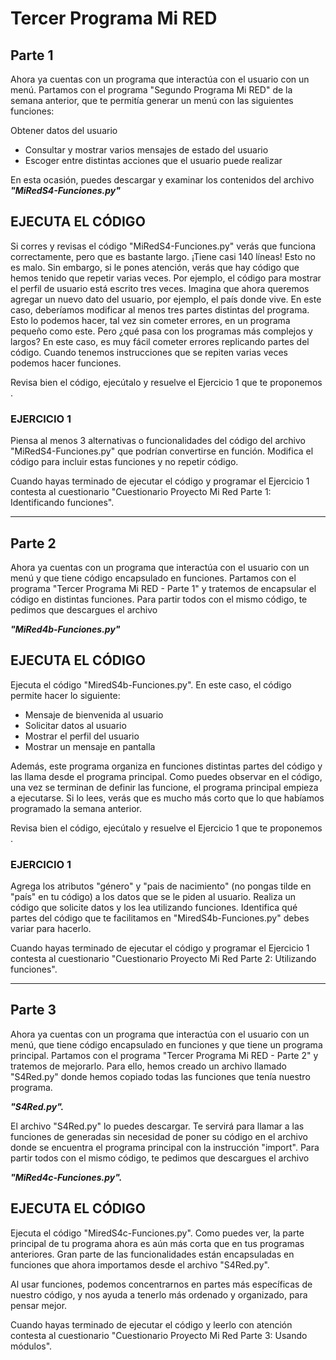 # Tercer Programa Mi RED

## Parte 1
Ahora ya cuentas con un programa que interactúa con el usuario con un menú. Partamos con el programa "Segundo Programa Mi RED" de la semana anterior, que te permitía generar un menú con las siguientes funciones: 

Obtener datos del usuario

* Consultar y mostrar varios mensajes de estado del usuario
* Escoger entre distintas acciones que el usuario puede realizar

En esta ocasión, puedes descargar y examinar los contenidos del archivo 
_**"MiRedS4-Funciones.py"**_

## EJECUTA EL CÓDIGO

Si corres y revisas el código "MiRedS4-Funciones.py" verás que funciona correctamente, pero que es bastante largo. ¡Tiene casi 140 líneas! Esto no es malo. Sin embargo, si le pones atención, verás que hay código que hemos tenido que repetir varias veces. Por ejemplo, el código para mostrar el perfil de usuario está escrito tres veces. Imagina que ahora queremos agregar un nuevo dato del usuario, por ejemplo, el país donde vive. En este caso, deberíamos modificar al menos tres partes distintas del programa. Esto lo podemos hacer, tal vez  sin cometer errores, en un programa pequeño como este. Pero ¿qué pasa con los programas más complejos y largos? En este caso, es muy fácil cometer errores replicando partes del código. Cuando tenemos instrucciones que se repiten varias veces podemos hacer funciones. 

Revisa bien el código, ejecútalo y resuelve el Ejercicio 1 que te proponemos . 

### EJERCICIO 1

Piensa al menos 3 alternativas o funcionalidades del código del archivo "MiRedS4-Funciones.py" que podrían convertirse en función. Modifica el código para incluir estas funciones y no repetir código. 

Cuando hayas terminado de ejecutar el código y programar el Ejercicio 1 contesta al cuestionario "Cuestionario Proyecto Mi Red Parte 1: Identificando funciones".

---

## Parte 2
Ahora ya cuentas con un programa que interactúa con el usuario con un menú y que tiene código encapsulado en funciones. Partamos con el programa "Tercer Programa Mi RED - Parte 1" y tratemos de encapsular el código en distintas funciones. Para partir todos con el mismo código, te pedimos que descargues el archivo 

**_"MiRed4b-Funciones.py"_**

## EJECUTA EL CÓDIGO

Ejecuta el código "MiredS4b-Funciones.py". En este caso, el código permite hacer lo siguiente:

* Mensaje de bienvenida al usuario
* Solicitar datos al usuario
* Mostrar el perfil del usuario
* Mostrar un mensaje en pantalla

Además, este programa organiza en funciones distintas partes del código y las llama desde el programa principal. Como puedes observar en el código, una vez se terminan de definir las funcione, el programa principal empieza a ejecutarse. Si lo lees, verás que es mucho más corto que lo que habíamos programado la semana anterior. 

Revisa bien el código, ejecútalo y resuelve el Ejercicio 1 que te proponemos .

### EJERCICIO 1

Agrega los atributos "género" y "pais de nacimiento" (no pongas tilde en "país" en tu código) a los datos que se le piden al usuario. Realiza un código que solicite datos y los lea utilizando funciones. Identifica qué partes del código que te facilitamos en "MiredS4b-Funciones.py" debes variar para hacerlo.

Cuando hayas terminado de ejecutar el código y programar el Ejercicio 1 contesta al cuestionario "Cuestionario Proyecto Mi Red Parte 2: Utilizando funciones".

---

## Parte 3
Ahora ya cuentas con un programa que interactúa con el usuario con un menú, que tiene código encapsulado en funciones y que tiene un programa principal. Partamos con el programa "Tercer Programa Mi RED - Parte 2" y tratemos de mejorarlo. Para ello, hemos creado un archivo llamado "S4Red.py" donde hemos copiado todas las funciones que tenía nuestro programa.  

**_"S4Red.py"._** 

El archivo "S4Red.py" lo puedes descargar. Te servirá para llamar a las funciones de generadas sin necesidad de poner su código en el archivo donde se encuentra el programa principal con la instrucción "import". Para partir todos con el mismo código, te pedimos que descargues el archivo 

**_"MiRed4c-Funciones.py"._**

## EJECUTA EL CÓDIGO

Ejecuta el código "MiredS4c-Funciones.py". Como puedes ver, la parte principal de tu programa ahora es aún más corta que en tus programas anteriores. Gran parte de las funcionalidades están encapsuladas en funciones que ahora importamos desde el archivo "S4Red.py". 

Al usar funciones, podemos concentrarnos en partes más específicas de nuestro código, y nos ayuda a tenerlo más ordenado y organizado, para pensar mejor. 

Cuando hayas terminado de ejecutar el código y leerlo con atención contesta al cuestionario "Cuestionario Proyecto Mi Red Parte 3: Usando módulos".
